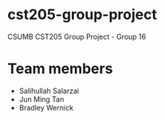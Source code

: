 # cst205-group-project
CSUMB CST205 Group Project - Group 16
# Team members
- Salihullah Salarzai
- Jun Ming Tan
- Bradley Wernick
